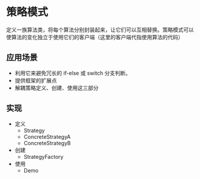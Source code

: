 # 策略模式

定义一族算法类，将每个算法分别封装起来，让它们可以互相替换。策略模式可以使算法的变化独立于使用它们的客户端（这里的客户端代指使用算法的代码）

## 应用场景
- 利用它来避免冗长的 if-else 或 switch 分支判断。
- 提供框架的扩展点
- 解耦策略定义、创建、使用这三部分

## 实现
- 定义
  - Strategy
  - ConcreteStrategyA
  - ConcreteStrategyB
- 创建
  - StrategyFactory
- 使用
  - Demo
